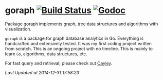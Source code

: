 goraph [![Build Status](https://travis-ci.org/gyuho/goraph.svg?branch=master)](https://travis-ci.org/gyuho/goraph) [![Godoc](http://img.shields.io/badge/godoc-reference-blue.svg?style=flat)](https://godoc.org/github.com/gyuho/goraph)
==========

Package goraph implements graph, tree data structures and algorithms with visualization.


`goraph` is a package for graph database analytics in Go. Everything is handcrafted and extensively tested. It was my first coding project written from scratch. This is an ongoing project with no timeline. This is mainly to learn `Go`, algorithms, data structures, etc.

For fast query and retrieval, please check out  <a href="http://google-opensource.blogspot.co.uk/2014/06/cayley-graphs-in-go.html" target="_blank">Cayley</a>.




<i>Last Updated at 2014-12-31 17:58:23</i>
